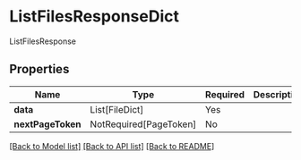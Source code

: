 # ListFilesResponseDict

ListFilesResponse

## Properties
| Name | Type | Required | Description |
| ------------ | ------------- | ------------- | ------------- |
**data** | List[FileDict] | Yes |  |
**nextPageToken** | NotRequired[PageToken] | No |  |


[[Back to Model list]](../../../README.md#models-v2-link) [[Back to API list]](../../../README.md#apis-v2-link) [[Back to README]](../../../README.md)
